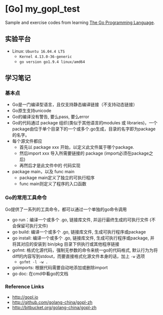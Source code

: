 # [Go] my_gopl_test  
Sample and exercise codes from learning  [The Go Programming Language](http://gopl.io). 

## 实验平台
- Linux: `Ubuntu 16.04.4 LTS`
    - `Kernel 4.13.0-36-generic`
    - `go version go1.9.4 linux/amd64`


## 学习笔记
### 基本点
- Go是一门编译型语言，且仅支持静态编译链接（不支持动态链接）
- Go原生支持unicode
- Go的编译没有警告, 要么pass, 要么error
- Go的代码通过 package 组织(类似于其他语言的modules 或 libraries)，一个package由位于单个目录下的一个或多个.go生成，目录的名字即为package的名字。
- 每个源文件都应
    - 首先以 package xxx 开始，以定义此文件属于哪个package.
    - 然后import xxx 导入所需要链接的 package (import必须在package之后)
    - 再然后才是此文件中的 代码实现
- package main，以及 func main
    - package main定义了独立的可执行程序
    - func main则定义了程序的入口函数


### Go的常用工具命令    
Go提供了一系列的工具命令，都可以通过一个单独的go命令调用    
- go run：编译一个或多个 .go, 链接库文件, 并运行最终生成的可执行文件 (不会保留可执行文件)   
- go build: 编译一个或多个 .go, 链接库文件, 生成可执行程序或package   
- go install: 编译一个或多个 .go, 链接库文件, 生成可执行程序或package, 并将其对应的安装到 bin/pkg 目录下供执行或其他程序链接   
- gofmt: 格式化源代码，强制无参数的命令来统一go的代码格式, 默认行为为将diff的内容写到stdout，而要直接格式化源文件本身的话，加上 `-w` 选项   
    - `gofmt -l -w .`   
- goimports: 根据代码需要自动地添加或删除import   
- go doc: 在cmd中看go的文档   



### Reference Links 
- http://gopl.io
- http://github.com/golang-china/gopl-zh
- http://bitbucket.org/golang-china/gopl-zh